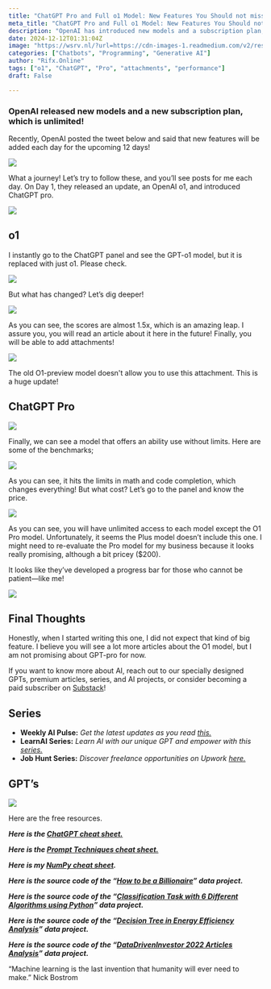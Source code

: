 ```yaml
---
title: "ChatGPT Pro and Full o1 Model: New Features You Should not miss!"
meta_title: "ChatGPT Pro and Full o1 Model: New Features You Should not miss!"
description: "OpenAI has introduced new models and a subscription plan, including the o1 model and ChatGPT Pro. The o1 model offers improved performance, with scores 1.5 times higher than the previous version, and supports attachments. ChatGPT Pro provides unlimited access to most models, excelling in math and code completion, but comes with a higher price tag of $200. The subscription also includes a progress bar for user convenience."
date: 2024-12-12T01:31:04Z
image: "https://wsrv.nl/?url=https://cdn-images-1.readmedium.com/v2/resize:fit:800/1*4OfkqLyhVOSCACIu37BSKg.jpeg"
categories: ["Chatbots", "Programming", "Generative AI"]
author: "Rifx.Online"
tags: ["o1", "ChatGPT", "Pro", "attachments", "performance"]
draft: False

---
```






### OpenAI released new models and a new subscription plan, which is unlimited!



Recently, OpenAI posted the tweet below and said that new features will be added each day for the upcoming 12 days!

![](https://wsrv.nl/?url=https://cdn-images-1.readmedium.com/v2/resize:fit:800/1*6nZpnvQnxL1E-WwtnRJL7w.png)

What a journey! Let’s try to follow these, and you’ll see posts for me each day. On Day 1, they released an update, an OpenAI o1, and introduced ChatGPT pro.

![](https://wsrv.nl/?url=https://cdn-images-1.readmedium.com/v2/resize:fit:800/1*JdZWmcohwpyDxm0-WVQhPg.png)


## o1

I instantly go to the ChatGPT panel and see the GPT\-o1 model, but it is replaced with just o1\. Please check.

![](https://wsrv.nl/?url=https://cdn-images-1.readmedium.com/v2/resize:fit:800/1*EjNhWaVI9KlcQi5cNkfW4g.png)

But what has changed? Let’s dig deeper!

![](https://wsrv.nl/?url=https://cdn-images-1.readmedium.com/v2/resize:fit:800/1*aKqjT815kdB7xcxUaf413g.png)

As you can see, the scores are almost 1\.5x, which is an amazing leap. I assure you, you will read an article about it here in the future! Finally, you will be able to add attachments!

![](https://wsrv.nl/?url=https://cdn-images-1.readmedium.com/v2/resize:fit:800/1*76pq8sNF5d2LCxscEXA5kA.png)

The old O1\-preview model doesn't allow you to use this attachment. This is a huge update!


## ChatGPT Pro

![](https://wsrv.nl/?url=https://cdn-images-1.readmedium.com/v2/resize:fit:800/1*kDiYnVyeXhovEr4G9V1phQ.png)

Finally, we can see a model that offers an ability use without limits. Here are some of the benchmarks;

![](https://wsrv.nl/?url=https://cdn-images-1.readmedium.com/v2/resize:fit:800/1*yIUbs1WSpijEoOdKCR1t4Q.png)

As you can see, it hits the limits in math and code completion, which changes everything! But what cost? Let’s go to the panel and know the price.

![](https://wsrv.nl/?url=https://cdn-images-1.readmedium.com/v2/resize:fit:800/1*zT8mQAuDdIwhV0GCgW1oYA.png)

As you can see, you will have unlimited access to each model except the O1 Pro model. Unfortunately, it seems the Plus model doesn’t include this one. I might need to re\-evaluate the Pro model for my business because it looks really promising, although a bit pricey ($200\).

It looks like they’ve developed a progress bar for those who cannot be patient—like me!

![](https://wsrv.nl/?url=https://cdn-images-1.readmedium.com/v2/resize:fit:800/1*yT3BwmUAmqJTsStG9uV0Mg.png)


## Final Thoughts

Honestly, when I started writing this one, I did not expect that kind of big feature. I believe you will see a lot more articles about the O1 model, but I am not promising about GPT\-pro for now.

If you want to know more about AI, reach out to our specially designed GPTs, premium articles, series, and AI projects, or consider becoming a paid subscriber on [Substack](https://www.learnwithmeai.com/subscribe)!


## Series

* **Weekly AI Pulse:** *Get the latest updates as you read [this.](https://www.learnwithmeai.com/t/weekly-ai-pulse)*
* **LearnAI Series:** *Learn AI with our unique GPT and empower with this [series.](https://www.learnwithmeai.com/p/it-is-time-to-start-learnaiwithme)*
* **Job Hunt Series:** *Discover freelance opportunities on Upwork [here.](https://www.learnwithmeai.com/t/job-hunt-ai)*


## GPT’s

![](https://wsrv.nl/?url=https://cdn-images-1.readmedium.com/v2/resize:fit:800/0*2q6W14C9UoCcSmPG.png)

Here are the free resources.

***Here is the [ChatGPT cheat sheet.](https://gencay.ck.page/chatgpt)***

***Here is the [Prompt Techniques cheat sheet.](https://gencay.ck.page/prompt)***

***Here is my [NumPy cheat sheet](https://gencay.ck.page/).***

***Here is the source code of the “[How to be a Billionaire](https://gencay.ck.page/billionaire)” data project.***

***Here is the source code of the “[Classification Task with 6 Different Algorithms using Python](https://gencay.ck.page/bfd9d41fdc)” data project.***

***Here is the source code of the “[Decision Tree in Energy Efficiency Analysis](https://gencay.ck.page/2df5d07388)” data project.***

***Here is the source code of the “[DataDrivenInvestor 2022 Articles Analysis](https://gencay.ck.page/56510fbc8d)” data project.***

“Machine learning is the last invention that humanity will ever need to make.” Nick Bostrom


